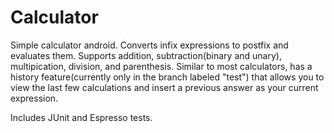 # Calculator
Simple calculator android. Converts infix expressions to postfix and evaluates them. Supports addition, subtraction(binary and unary), multipication, 
division, and parenthesis. Similar to most calculators, has a history feature(currently only in the branch labeled "test") that allows you to view the last few calculations and insert a previous answer as your current expression. 

Includes JUnit and Espresso tests.
